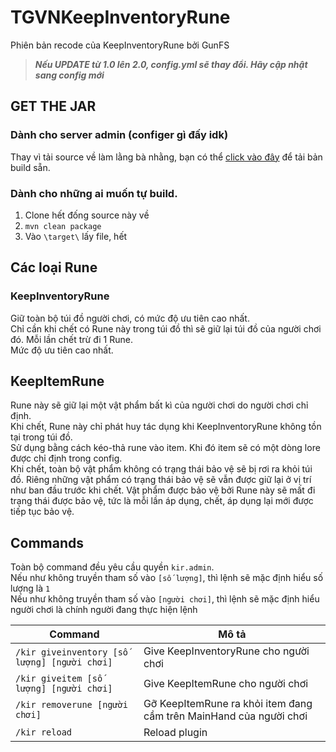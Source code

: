 # TGVNKeepInventoryRune

Phiên bản recode của KeepInventoryRune bởi GunFS

> ***Nếu UPDATE từ 1.0 lên 2.0, config.yml sẽ thay đổi. Hãy cập nhật sang config mới*** 

## GET THE JAR

### Dành cho server admin (configer gì đấy idk)

Thay vì tải source về làm lằng bà nhằng, bạn có thể [click vào đây](https://github.com/TinLite/TGVNKeepInventoryRune/releases/latest) để tải bản build sẵn.

### Dành cho những ai muốn tự build.

1. Clone hết đống source này về
2. `mvn clean package`
3. Vào `\target\` lấy file, hết

## Các loại Rune

### KeepInventoryRune

Giữ toàn bộ túi đồ người chơi, có mức độ ưu tiên cao nhất.  
Chỉ cần khi chết có Rune này trong túi đồ thì sẽ giữ lại túi đồ của người chơi đó. Mỗi lần chết trừ đi 1 Rune.  
Mức độ ưu tiên cao nhất.

## KeepItemRune

Rune này sẽ giữ lại một vật phẩm bất kì của người chơi do người chơi chỉ định.  
Khi chết, Rune này chỉ phát huy tác dụng khi KeepInventoryRune không tồn tại trong túi đồ.  
Sử dụng bằng cách kéo-thả rune vào item. Khi đó item sẽ có một dòng lore được chỉ định trong config.  
Khi chết, toàn bộ vật phẩm không có trạng thái bảo vệ sẽ bị rơi ra khỏi túi đồ. Riêng những vật phẩm có trạng thái bảo vệ sẽ vẫn được giữ lại ở vị trí như ban đầu trước khi chết. Vật phẩm được bảo vệ bởi Rune này sẽ mất đi trạng thái được bảo vệ, tức là mỗi lần áp dụng, chết, áp dụng lại mới được tiếp tục bảo vệ.

## Commands

Toàn bộ command đều yêu cầu quyền `kir.admin`.  
Nếu như không truyền tham số vào `[số lượng]`, thì lệnh sẽ mặc định hiểu số lượng là `1`  
Nếu như không truyền tham số vào `[người chơi]`, thì lệnh sẽ mặc định hiểu người chơi là chính người đang thực hiện lệnh

|Command|Mô tả|
|---|---|
|`/kir giveinventory [số lượng] [người chơi]`|Give KeepInventoryRune cho người chơi|
|`/kir giveitem [số lượng] [người chơi]`|Give KeepItemRune cho người chơi|
|`/kir removerune [người chơi]`|Gỡ KeepItemRune ra khỏi item đang cầm trên MainHand của người chơi|
|`/kir reload`|Reload plugin|
